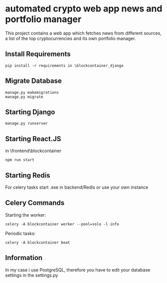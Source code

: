 # automated crypto web app news and portfolio manager

This project contains a web app which fetches news from different sources, a list of the top cryptocurrencies and its own portfolio manager.

Install Requirements
-----------------------
```
pip install -r requirements in \blockcontainer_django
```

Migrate Database
-----------------------
```
manage.py makemigrations
manage.py migrate
```

Starting Django
-----------------------
```
manage.py runserver 
```

Starting React.JS
-----------------------
in \frontend\blockcontainer
```
npm run start 
```

Starting Redis
-----------------------
For celery tasks start .exe in backend/Redis or use your own instance

Celery Commands
-----------------------
Starting the worker:  
```
celery -A blockcontainer worker --pool=solo -l info  
```
Periodic tasks:  
```
celery -A blockcontainer beat
```

Information
-----------------------
In my case i use PostgreSQL, therefore you have to edit your database settings in the settings.py

